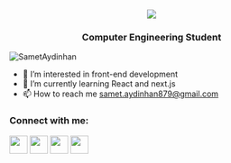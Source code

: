 <h1 align="center">
    <img src="https://readme-typing-svg.herokuapp.com/?lines=Hello,+There+👋;I'm+Samet+Aydınhan+;&center=true&size=28&duration=3600&pause=500&color=06365D">
</h1>
<h3 align="center">Computer Engineering Student</h3>

<p align="left"> <img src="https://komarev.com/ghpvc/?username=SametAydinhan&label=Profile%20views&color=0e75b6&style=flat" alt="SametAydinhan" /> </p>

- 👀 I’m interested in front-end development
- 🌱 I’m currently learning React and next.js
- 📫 How to reach me samet.aydinhan879@gmail.com


### Connect with me:

<p align="left"> <a href="https://discord.com/users/Samet Aydınhan#8855" target="_blank" rel="noreferrer"><img src="https://raw.githubusercontent.com/danielcranney/readme-generator/main/public/icons/socials/discord.svg" width="32" height="32" /></a> <a href="http://www.instagram.com/samet_aydinhan" target="_blank" rel="noreferrer"><img src="https://raw.githubusercontent.com/danielcranney/readme-generator/main/public/icons/socials/instagram.svg" width="32" height="32" /></a> <a href="https://www.linkedin.com/in/samet-aydinhan-581055258/" target="_blank" rel="noreferrer"><img src="https://raw.githubusercontent.com/danielcranney/readme-generator/main/public/icons/socials/linkedin.svg" width="32" height="32" /></a> <a href="https://www.twitter.com/samet5462" target="_blank" rel="noreferrer"><img src="https://raw.githubusercontent.com/danielcranney/readme-generator/main/public/icons/socials/twitter.svg" width="32" height="32" /></a></p>

<!---
SametAydinhan/SametAydinhan is a ✨ special ✨ repository because its `README.md` (this file) appears on your GitHub profile.
You can click the Preview link to take a look at your changes.
--->
